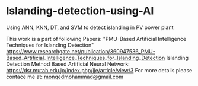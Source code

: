 # Islanding-detection-using-AI
Using ANN, KNN, DT, and SVM to detect islanding in PV power plant 

This work is a part of following Papers: 
"PMU-Based Artificial Intelligence Techniques for Islanding Detection"  https://www.researchgate.net/publication/360947536_PMU-Based_Artificial_Intelligence_Techniques_for_Islanding_Detection 
 Islanding Detection Method Based Artificial Neural Network: https://dsr.mutah.edu.jo/index.php/jje/article/view/3 
For more details please contace me at: monqedmohammad@gmail.com 
